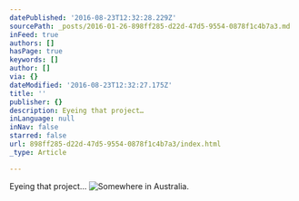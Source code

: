 ```yaml
---
datePublished: '2016-08-23T12:32:28.229Z'
sourcePath: _posts/2016-01-26-898ff285-d22d-47d5-9554-0878f1c4b7a3.md
inFeed: true
authors: []
hasPage: true
keywords: []
author: []
via: {}
dateModified: '2016-08-23T12:32:27.175Z'
title: ''
publisher: {}
description: Eyeing that project…
inLanguage: null
inNav: false
starred: false
url: 898ff285-d22d-47d5-9554-0878f1c4b7a3/index.html
_type: Article

---
```

Eyeing that project...
![Somewhere in Australia.](https://s3-us-west-2.amazonaws.com/the-grid-img/p/d6ef97955f201ff1b64cc02e1b62714755ab4d46.jpg)